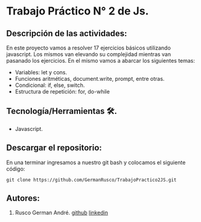 # Trabajo Práctico N° 2 de Js.

## Descripción de las actividades:
En este proyecto vamos a resolver 17 ejercicios básicos utilizando javascript. Los mismos van elevando su complejidad mientras van pasanado los ejercicios. En el mismo vamos a abarcar los siguientes temas:
- Variables: let y cons.
- Funciones aritméticas, document.write, prompt, entre otras.
- Condicional: if, else, switch.
- Estructura de repetición: for, do-while

## Tecnología/Herramientas 🛠.
- Javascript.

## Descargar el repositorio:
En una terminar ingresamos a nuestro git bash y colocamos el siguiente código:
```
git clone https://github.com/GermanRusco/TrabajoPractico2JS.git
```

## Autores:
1. Rusco German André. [github](https://github.com/GermanRusco) [linkedin](https://www.linkedin.com/in/german-rusco-a9b825181/)